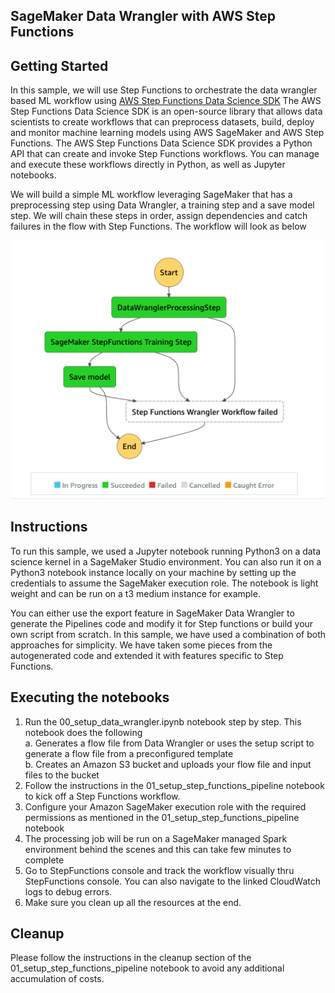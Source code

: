 ## SageMaker Data Wrangler with AWS Step Functions

## Getting Started

In this sample, we will use Step Functions to orchestrate the data wrangler based ML workflow using [AWS Step Functions Data Science SDK](https://docs.aws.amazon.com/step-functions/latest/dg/concepts-python-sdk.html)
The AWS Step Functions Data Science SDK is an open-source library that allows data scientists to create workflows that can preprocess datasets, build, deploy and monitor machine learning models using AWS SageMaker and AWS Step Functions. The AWS Step Functions Data Science SDK provides a Python API that can create and invoke Step Functions workflows. You can manage and execute these workflows directly in Python, as well as Jupyter notebooks.

We will build a simple ML workflow leveraging SageMaker that has a preprocessing step using Data Wrangler, a training step and a save model step. We will chain these steps in order, assign dependencies and catch failures in the flow with Step Functions. The workflow will look as below


![](step-function-workflow.png)

## Instructions 

To run this sample, we used a Jupyter notebook running Python3 on a data science kernel in a SageMaker Studio environment. You can also run it on a Python3 notebook instance locally on your machine by setting up the credentials to assume the SageMaker execution role. The notebook is light weight and can be run on a t3 medium instance for example.

You can either use the export feature in SageMaker Data Wrangler to generate the Pipelines code and modify it for Step functions or build your own script from scratch. In this sample, we have used a combination of both approaches for simplicity. We have taken some pieces from the autogenerated code and extended it with features specific to Step Functions.  

## Executing the notebooks

1. Run the 00_setup_data_wrangler.ipynb notebook step by step. This notebook does the following      
    a. Generates a flow file from Data Wrangler or uses the setup script to generate a flow file from a preconfigured template      
    b. Creates an Amazon S3 bucket and uploads your flow file and input files to the bucket
2. Follow the instructions in the 01_setup_step_functions_pipeline notebook to kick off a Step Functions workflow. 
3. Configure your Amazon SageMaker execution role with the required permissions as mentioned in the 01_setup_step_functions_pipeline notebook 
4. The processing job will be run on a SageMaker managed Spark environment behind the scenes and this can take few minutes to complete
5. Go to StepFunctions console and track the workflow visually thru StepFunctions console. You can also navigate to the linked CloudWatch logs to debug errors.
6. Make sure you clean up all the resources at the end.

## Cleanup 

Please follow the instructions in the cleanup section of the 01_setup_step_functions_pipeline notebook to avoid any additional accumulation of costs. 





